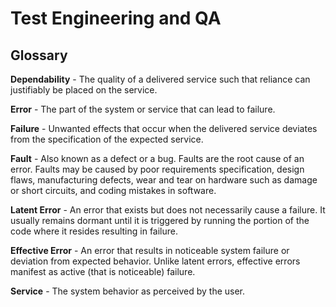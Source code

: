 # Test Engineering and QA
## Glossary
**Dependability** - The quality of a delivered service such that reliance can justifiably be placed on the service.  

**Error** - The part of the system or service that can lead to failure.  

**Failure** - Unwanted effects that occur when the delivered service deviates from the specification of the expected service.  

**Fault** - Also known as a defect or a bug.  Faults are the root cause of an error.  Faults may be caused by poor requirements specification, design flaws, manufacturing defects, wear and tear on hardware such as damage or short circuits, and coding mistakes in software.

**Latent Error** - An error that exists but does not necessarily cause a failure.  It usually remains dormant until it is triggered by running the portion of the code where it resides resulting in failure.  

**Effective Error** - An error that results in noticeable system failure or deviation from expected behavior.  Unlike latent errors, effective errors manifest as active (that is noticeable) failure.

**Service** - The system behavior as perceived by the user.  